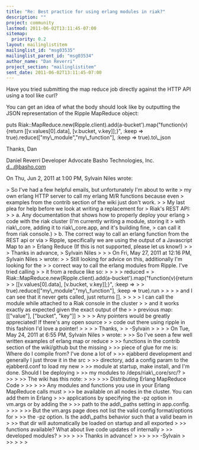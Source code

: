 ```yaml
---
title: "Re: Best practice for using erlang modules in riak?"
description: ""
project: community
lastmod: 2011-06-02T13:11:45-07:00
sitemap:
  priority: 0.2
layout: mailinglistitem
mailinglist_id: "msg03535"
mailinglist_parent_id: "msg03534"
author_name: "Dan Reverri"
project_section: "mailinglistitem"
sent_date: 2011-06-02T13:11:45-07:00
---
```



Have you tried submitting the map reduce job directly against the HTTP API
using a tool like curl?

You can get an idea of what the body should look like by outputting the JSON
representation of the Ripple MapReduce object:

puts
Riak::MapReduce.new(Ripple.client).add(a-bucket').map("function(v){return
[[v.values[0].data], [v.bucket, v.key]];}", :keep =&gt;
true).reduce(["my\\_module","my\\_function"], :keep =&gt; true).to\\_json

Thanks,
Dan

Daniel Reverri
Developer Advocate
Basho Technologies, Inc.
d...@basho.com


On Thu, Jun 2, 2011 at 1:00 PM, Sylvain Niles wrote:

&gt; So I've had a few helpful emails, but unfortunately I'm about to write
&gt; my own erlang HTTP server to call my erlang M/R functions because even
&gt; examples from the contrib section of the wiki just don't work.
&gt;
&gt; My last plea for help before we look at writing a replacement for
&gt; Riak's REST API:
&gt;
&gt; a. Any documentation that shows how to properly deploy your erlang
&gt; code with the riak cluster (I'm currently writing a module, storing it
&gt; with riak\\_core, adding it to riak\\_core.app, and it's building fine,
&gt; can call it from riak console.)
&gt; b. The correct way to call an erlang function from the REST api or via
&gt; Ripple, specifically we are using the output of a Javascript Map to an
&gt; Erlang Reduce (If this is not supported, please let us know!)
&gt;
&gt;
&gt; Thanks in advance,
&gt; Sylvain Niles
&gt;
&gt;
&gt; On Fri, May 27, 2011 at 12:16 PM, Sylvain Niles 
&gt; wrote:
&gt; &gt; Still looking for advice on this, additionally I'm looking for the
&gt; &gt; correct way to call the erlang modules from Ripple. I've tried calling
&gt; &gt; it from a reduce like so:
&gt; &gt;
&gt; &gt; reduced =
&gt; Riak::MapReduce.new(Ripple.client).add(a-bucket').map("function(v){return
&gt; &gt; [[v.values[0].data], [v.bucket, v.key]];}", :keep =&gt;
&gt; &gt; true).reduce(["my\\_module","my\\_function"], :keep =&gt; true).run
&gt; &gt;
&gt; &gt; and I can see that it never gets called, just returns [].
&gt; &gt;
&gt; &gt; I can call the module while attached to a Riak console in the cluster
&gt; &gt; and it works exactly as expected given the exact output of the
&gt; &gt; previous map: [["value"], ["bucket", "key"]]
&gt; &gt;
&gt; &gt; Any pointers would be greatly appreciated! If there's any open source
&gt; &gt; code out there using ripple in this fashion I'd love a pointer!
&gt; &gt;
&gt; &gt; Thanks,
&gt; &gt; -Sylvain
&gt; &gt;
&gt; &gt; On Tue, May 24, 2011 at 6:55 PM, Sylvain Niles 
&gt; wrote:
&gt; &gt;&gt; So I've seen a few well written examples of erlang map or reduce
&gt; &gt;&gt; functions in the contrib section of the wiki/github but the missing
&gt; &gt;&gt; piece of glue for me is: Where do I compile from? I've done a lot of
&gt; &gt;&gt; ejabberd development and generally I just throw it in the src
&gt; &gt;&gt; directory, add a config param to the ejabberd.conf to load my new
&gt; &gt;&gt; module at startup, make install, and I'm done. Should I be deploying
&gt; &gt;&gt; my modules to /deps/riak\\_core/src/?
&gt; &gt;&gt;
&gt; &gt;&gt; The wiki has this note:
&gt; &gt;&gt;
&gt; &gt;&gt; Distributing Erlang MapReduce Code
&gt; &gt;&gt;
&gt; &gt;&gt; Any modules and functions you use in your Erlang MapReduce calls must
&gt; &gt;&gt; be available on all nodes in the cluster. You can add them in Erlang
&gt; &gt;&gt; applications by specifying the -pz option in vm.args or by adding the
&gt; &gt;&gt; path to the add\\_paths setting in app.config.
&gt; &gt;&gt;
&gt; &gt;&gt; But the vm.args page does not list the valid config format/options for
&gt; &gt;&gt; the -pz option. Is the add\\_paths behavior such that a valid beam in
&gt; &gt;&gt; that dir will automatically be loaded on startup and all exported
&gt; &gt;&gt; functions available? What about live code updates of internally
&gt; &gt;&gt; developed modules?
&gt; &gt;&gt;
&gt; &gt;&gt; Thanks in advance!
&gt; &gt;&gt;
&gt; &gt;&gt; -Sylvain
&gt; &gt;&gt;
&gt; &gt;
&gt;

